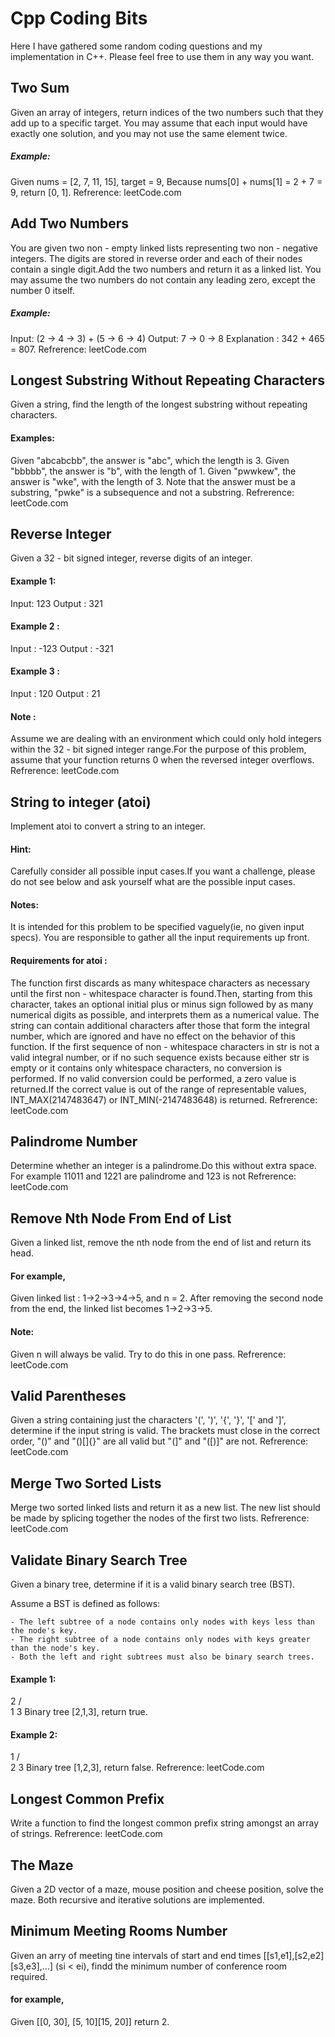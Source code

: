 # Cpp Coding Bits
Here I have gathered some random coding questions and my implementation in C++. 
Please feel free to use them in any way you want. 

## Two Sum
Given an array of integers, return indices of the two numbers such that they add up to a specific target.
You may assume that each input would have exactly one solution, and you may not use the same element twice.

##### Example:
Given nums = [2, 7, 11, 15], target = 9,
Because nums[0] + nums[1] = 2 + 7 = 9,
return [0, 1].
Refrerence: leetCode.com

## Add Two Numbers
You are given two non - empty linked lists representing two non - negative integers.
The digits are stored in reverse order and each of their nodes contain a single digit.Add the two numbers and return it as a linked list.
You may assume the two numbers do not contain any leading zero, except the number 0 itself.

##### Example:
Input: (2 -> 4 -> 3) + (5 -> 6 -> 4)
Output: 7 -> 0 -> 8
Explanation : 342 + 465 = 807.
Refrerence: leetCode.com

## Longest Substring Without Repeating Characters
Given a string, find the length of the longest substring without repeating characters.
 
#### Examples:
Given "abcabcbb", the answer is "abc", which the length is 3.
Given "bbbbb", the answer is "b", with the length of 1.
Given "pwwkew", the answer is "wke", with the length of 3. Note that the answer must be a substring, "pwke" is a subsequence and not a substring.
Refrerence: leetCode.com

## Reverse Integer
Given a 32 - bit signed integer, reverse digits of an integer.

#### Example 1:
Input: 123
Output : 321
#### Example 2 :
Input : -123
Output : -321
#### Example 3 :
Input : 120
Output : 21

#### Note :
Assume we are dealing with an environment which could only hold integers within the 32 - bit
signed integer range.For the purpose of this problem, assume that your function returns 0 when
the reversed integer overflows.
Refrerence: leetCode.com

## String to integer (atoi)
Implement atoi to convert a string to an integer.

#### Hint:
Carefully consider all possible input cases.If you want a challenge,
please do not see below and ask yourself what are the possible input cases.

#### Notes:
It is intended for this problem to be specified vaguely(ie, no given input specs).
You are responsible to gather all the input requirements up front.

#### Requirements for atoi :
The function first discards as many whitespace characters as necessary until the first
non - whitespace character is found.Then, starting from this character, takes an optional
initial plus or minus sign followed by as many numerical digits as possible,
and interprets them as a numerical value.
The string can contain additional characters after those that form the integral number,
which are ignored and have no effect on the behavior of this function.
If the first sequence of non - whitespace characters in str is not a valid integral number,
or if no such sequence exists because either str is empty or it contains only whitespace characters,
no conversion is performed.
If no valid conversion could be performed, a zero value is returned.If the correct value is out of the range
of representable values, INT_MAX(2147483647) or INT_MIN(-2147483648) is returned.
Refrerence: leetCode.com

## Palindrome Number
Determine whether an integer is a palindrome.Do this without extra space.
For example 11011 and 1221 are palindrome and 123 is not
Refrerence: leetCode.com

## Remove Nth Node From End of List
Given a linked list, remove the nth node from the end of list and return its head.

#### For example,
Given linked list : 1->2->3->4->5, and n = 2.
After removing the second node from the end, the linked list becomes 1->2->3->5.

#### Note:
Given n will always be valid.
Try to do this in one pass.
Refrerence: leetCode.com

## Valid Parentheses
Given a string containing just the characters '(', ')', '{', '}', '[' and ']', determine if the input string is valid.
The brackets must close in the correct order, "()" and "()[]{}" are all valid but "(]" and "([)]" are not.
Refrerence: leetCode.com

## Merge Two Sorted Lists
Merge two sorted linked lists and return it as a new list. The new list should be made by
splicing together the nodes of the first two lists.
Refrerence: leetCode.com

## Validate Binary Search Tree
Given a binary tree, determine if it is a valid binary search tree (BST).

Assume a BST is defined as follows:

    - The left subtree of a node contains only nodes with keys less than the node's key.
    - The right subtree of a node contains only nodes with keys greater than the node's key.
    - Both the left and right subtrees must also be binary search trees.

#### Example 1:
  2
 / \
1   3
Binary tree [2,1,3], return true.

#### Example 2:
  1
 / \
2   3
Binary tree [1,2,3], return false.
Refrerence: leetCode.com

## Longest Common Prefix
Write a function to find the longest common prefix string amongst an array of strings.
Refrerence: leetCode.com

## The Maze
Given a 2D vector of a maze, mouse position and cheese position, solve the maze.
Both recursive and iterative solutions are implemented.

## Minimum Meeting Rooms Number
Given an arry of meeting tine intervals of start and end times [[s1,e1],[s2,e2][s3,e3],...] (si < ei),
findd the minimum number of conference room required.

#### for example,
Given [[0, 30], [5, 10][15, 20]]
return 2.